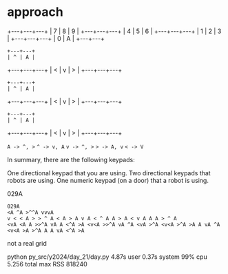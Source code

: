 # approach

+---+---+---+
| 7 | 8 | 9 |
+---+---+---+
| 4 | 5 | 6 |
+---+---+---+
| 1 | 2 | 3 |
+---+---+---+
| 0 | A |
+---+---+

    +---+---+
    | ^ | A |

+---+---+---+
| < | v | > |
+---+---+---+

    +---+---+
    | ^ | A |

+---+---+---+
| < | v | > |
+---+---+---+

    +---+---+
    | ^ | A |

+---+---+---+
| < | v | > |
+---+---+---+

`A -> ^, >`
`^ -> v, A`
`v -> ^, >`
`> -> A, v`
`< -> V`

In summary, there are the following keypads:

One directional keypad that you are using.
Two directional keypads that robots are using.
One numeric keypad (on a door) that a robot is using.

029A

```
029A
<A ^A >^^A vvvA
v < < A > > ^ A < A > A v A < ^ A A > A < v A A A > ^ A
<vA <A A >>^A vA A <^A >A <v<A >>^A vA ^A <vA >^A <v<A >^A >A A vA ^A <v<A >A >^A A A vA <^A >A
```

not a real grid

python py_src/y2024/day_21/day.py 4.87s user 0.37s system 99% cpu 5.256 total max RSS 818240
